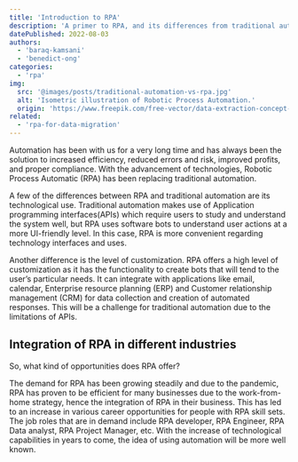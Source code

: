 ```yaml
---
title: 'Introduction to RPA'
description: 'A primer to RPA, and its differences from traditional automation and software robotics.'
datePublished: 2022-08-03
authors:
  - 'baraq-kamsani'
  - 'benedict-ong'
categories:
  - 'rpa'
img:
  src: '@images/posts/traditional-automation-vs-rpa.jpg'
  alt: 'Isometric illustration of Robotic Process Automation.'
  origin: 'https://www.freepik.com/free-vector/data-extraction-concept-illustration_12325511.htm'
related:
  - 'rpa-for-data-migration'
---
```


Automation has been with us for a very long time and has always been the
solution to increased efficiency, reduced errors and risk, improved profits,
and proper compliance. With the advancement of technologies, Robotic Process
Automatic (RPA) has been replacing traditional automation.

A few of the differences between RPA and traditional automation are its
technological use. Traditional automation makes use of Application
programming interfaces(APIs) which require users to study and understand the
system well, but RPA uses software bots to understand user actions at a more
UI-friendly level. In this case, RPA is more convenient regarding technology
interfaces and uses.

Another difference is the level of customization. RPA offers a high level of
customization as it has the functionality to create bots that will tend to
the user’s particular needs. It can integrate with applications like email,
calendar, Enterprise resource planning (ERP) and Customer relationship
management (CRM) for data collection and creation of automated responses.
This will be a challenge for traditional automation due to the limitations
of APIs.

## Integration of RPA in different industries

So, what kind of opportunities does RPA offer?

The demand for RPA has been growing steadily and due to the pandemic, RPA
has proven to be efficient for many businesses due to the work-from-home
strategy, hence the integration of RPA in their business. This has led to
an increase in various career opportunities for people with RPA skill sets.
The job roles that are in demand include RPA developer, RPA Engineer, RPA
Data analyst, RPA Project Manager, etc. With the increase of technological
capabilities in years to come, the idea of using automation will be more
well known.
